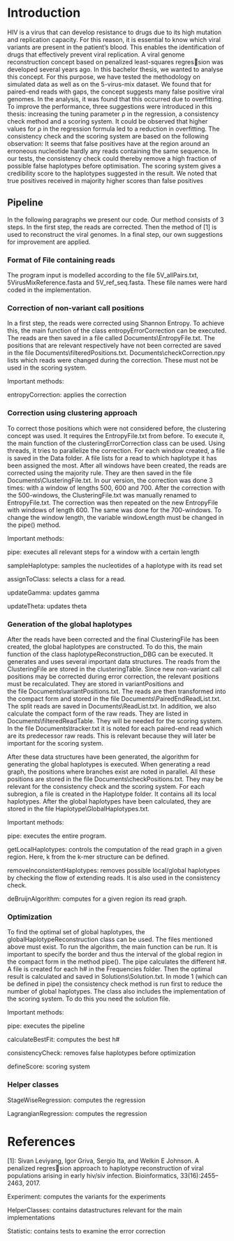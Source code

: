 # Introduction 

HIV is a virus that can develop resistance to drugs due to its high mutation and replication capacity. 
For this reason, it is essential to know which viral variants are present in
the patient’s blood. This enables the identification of drugs that effectively prevent viral
replication. A viral genome reconstruction concept based on penalized least-squares regression was 
developed several years ago. In this bachelor thesis, we wanted to analyse this
concept. For this purpose, we have tested the methodology on simulated data as well as
on the 5-virus-mix dataset. We found that for paired-end reads with gaps, the concept
suggests many false positive viral genomes. In the analysis, it was found that this occurred
due to overfitting. To improve the performance, three suggestions were introduced in this
thesis: increasing the tuning parameter ρ in the regression, a consistency check method and
a scoring system. It could be observed that higher values for ρ in the regression formula led
to a reduction in overfitting. The consistency check and the scoring system are based on the
following observation: It seems that false positives have at the region around an erroneous
nucleotide hardly any reads containing the same sequence. In our tests, the consistency
check could thereby remove a high fraction of possible false haplotypes before optimisation.
The scoring system gives a credibility score to the haplotypes suggested in the result. We
noted that true positives received in majority higher scores than false positives

## Pipeline
In the following paragraphs we present our code. Our method consists of 3 steps. In the first step, 
the reads are corrected. Then the method of [1] is used to reconstruct the viral genomes. 
In a final step, our own suggestions for improvement are applied.

### Format of File containing reads

The program input is modelled according to the file 
5V_allPairs.txt, 5VirusMixReference.fasta and 5V_ref_seq.fasta. 
These file names were hard coded in the implementation.  

### Correction of non-variant call positions

In a first step, the reads were corrected using Shannon 
Entropy. To achieve this, the main function of the class 
entropyErrorCorrection can be executed. The reads are 
then saved in a file called Documents\\EntropyFile.txt. 
The positions that are relevant respectively have not been corrected 
are saved in the file Documents\\filteredPositions.txt. 
Documents\\checkCorrection.npy lists which reads were changed 
during the correction. These must not be used in the 
scoring system.

Important methods:

entropyCorrection: applies the correction


### Correction using clustering approach

To correct those positions which were not considered before, 
the clustering concept was used. It requires the EntropyFile.txt from before. 
To execute it, the main function of the clusteringErrorCorrection class can be 
used. Using threads, it tries to parallelize the correction. For each window 
created, a file is saved in the Data folder. A file lists for a read to which 
haplotype it has been assigned the most. After all windows have been created, 
the reads are corrected using the majority rule. They are then saved in the file 
Documents\\ClusteringFile.txt. In our version, the correction was done 3 times: 
with a window of lengths 500, 600 and 700. After the correction with the 500-windows, 
the ClusteringFile.txt was manually renamed to EntropyFile.txt. The correction was 
then repeated on the new EntropyFile with windows of length 600. The same was done 
for the 700-windows. To change the window length, the variable windowLength must be 
changed in the pipe() method. 

Important methods:

pipe: executes all relevant steps for a window with a certain length

sampleHaplotype: samples the nucleotides of a haplotype with its read set

assignToClass: selects a class for a read.

updateGamma: updates gamma

updateTheta: updates theta

### Generation of the global haplotypes
After the reads have been corrected and the final ClusteringFile has been created, 
the global haplotypes are constructed. To do this, the main function of the class 
haplotypeReconstruction_DBG can be executed. It generates and uses several important 
data structures. The reads from the ClusteringFile are stored in the clusteringTable. 
Since new non-variant call positions may be corrected during error correction, the 
relevant positions must be recalculated. They are stored in variantPositions and  
the file Documents\\variantPositions.txt. The reads are then transformed into the compact 
form and stored in the file Documents\\PairedEndReadList.txt. The split reads are saved 
in Documents\\ReadList.txt. In addition, we also calculate the compact form of the raw 
reads. They are listed in Documents\\filteredReadTable. They will be needed for the 
scoring system. In the file Documents\\tracker.txt it is noted for each paired-end read 
which are its predecessor raw reads. This is relevant because they will later be important 
for the scoring system.

After these data structures have been generated, the algorithm for generating 
the global haplotypes is executed. When generating a read graph, the positions where branches 
exist are noted in parallel. All these positions are stored in the file Documents\\checkPositions.txt. 
They may be relevant for the consistency check and the scoring system.  For each subregion, 
a file is created in the Haplotype folder. It contains all its local haplotypes. After the global 
haplotypes have been calculated, they are stored in the file Haplotype\\GlobalHaplotypes.txt. 

Important methods:

pipe: executes the entire program.

getLocalHaplotypes: controls the computation of the read graph in a given region. Here, k from the 
k-mer structure can be defined.

removeInconsistentHaplotypes: removes possible local/global haplotypes by checking the flow of 
extending reads. It is also used in the consistency check.

deBruijnAlgorithm: computes for a given region its read graph.

### Optimization

To find the optimal set of global haplotypes, the globalHaplotypeReconstruction class can 
be used. The files mentioned above must exist. To run the algorithm, the main 
function can be run. It is important to specify the border and thus the interval of the global 
region in the compact form in the method pipe(). The pipe calculates the different h#. A file is 
created for each h# in the Frequencies folder. Then the optimal result is calculated and saved 
in Solutions\\Solution.txt. In mode 1 (which can be defined in pipe) the consistency check method is 
run first to reduce the number of global haplotypes. The class also includes the implementation 
of the scoring system. To do this you need the solution file.

Important methods:

pipe: executes the pipeline

calculateBestFit: computes the best h#

consistencyCheck: removes false haplotypes before optimization

defineScore: scoring system

### Helper classes
StageWiseRegression: computes the regression

LagrangianRegression: computes the regression

# References
[1]: Sivan Leviyang, Igor Griva, Sergio Ita, and Welkin E Johnson. A penalized regression approach to haplotype reconstruction of viral populations arising in early hiv/siv
infection. Bioinformatics, 33(16):2455–2463, 2017. 

Experiment: computes the variants for the experiments

HelperClasses: contains datastructures relevant for the main implementations

Statistic: contains tests to examine the error correction
